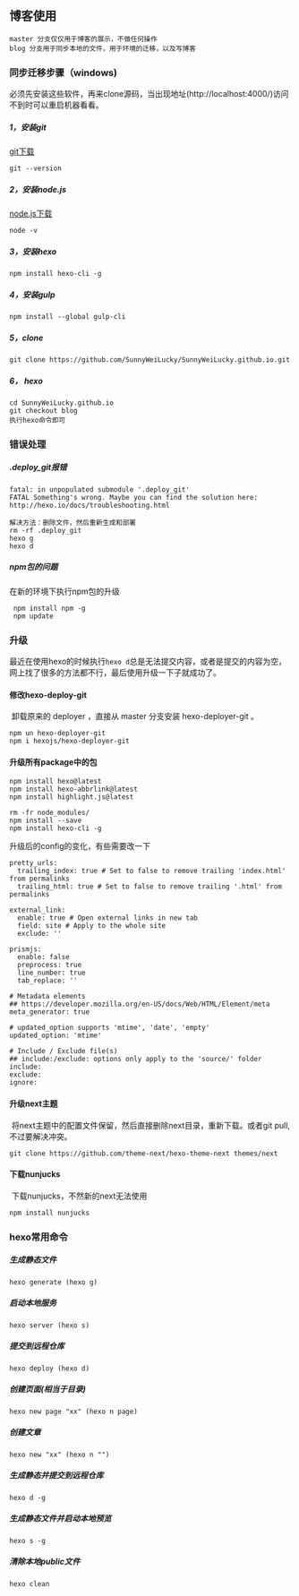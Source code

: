 ## 博客使用

~~~
master 分支仅仅用于博客的展示，不做任何操作
blog 分支用于同步本地的文件，用于环境的迁移，以及写博客
~~~



### 同步迁移步骤（windows)

​	必须先安装这些软件，再来clone源码，当出现地址(http://localhost:4000/)访问不到时可以重启机器看看。

##### 1，安装git
[git下载](https://git-scm.com/downloads)
~~~
git --version
~~~
##### 2，安装node.js
[node.js下载](https://nodejs.org/zh-cn/)
~~~
node -v
~~~

##### 3，安装hexo
~~~
npm install hexo-cli -g
~~~
##### 4，安装gulp

~~~
npm install --global gulp-cli
~~~

##### 5，clone

~~~
git clone https://github.com/SunnyWeiLucky/SunnyWeiLucky.github.io.git
~~~
##### 6， hexo
~~~
cd SunnyWeiLucky.github.io
git checkout blog
执行hexo命令即可
~~~



### 错误处理

##### .deploy_git报错

~~~
fatal: in unpopulated submodule '.deploy_git'
FATAL Something's wrong. Maybe you can find the solution here: http://hexo.io/docs/troubleshooting.html

解决方法：删除文件，然后重新生成和部署
rm -rf .deploy_git
hexo g
hexo d
~~~

##### npm包的问题

在新的环境下执行npm包的升级

~~~
 npm install npm -g
 npm update
~~~

### 升级

​	最近在使用hexo的时候执行`hexo d`总是无法提交内容，或者是提交的内容为空，网上找了很多的方法都不行，最后使用升级一下子就成功了。

#### 修改hexo-deploy-git

​		卸载原来的 deployer ，直接从 master 分支安装 hexo-deployer-git 。

~~~
npm un hexo-deployer-git
npm i hexojs/hexo-deployer-git
~~~

#### 升级所有package中的包

~~~
npm install hexo@latest
npm install hexo-abbrlink@latest
npm install highlight.js@latest

rm -fr node_modules/
npm install --save
npm install hexo-cli -g
~~~

升级后的config的变化，有些需要改一下

```
pretty_urls:
  trailing_index: true # Set to false to remove trailing 'index.html' from permalinks
  trailing_html: true # Set to false to remove trailing '.html' from permalinks

external_link:
  enable: true # Open external links in new tab
  field: site # Apply to the whole site
  exclude: ''

prismjs:
  enable: false
  preprocess: true
  line_number: true
  tab_replace: ''

# Metadata elements
## https://developer.mozilla.org/en-US/docs/Web/HTML/Element/meta
meta_generator: true

# updated_option supports 'mtime', 'date', 'empty'
updated_option: 'mtime'

# Include / Exclude file(s)
## include:/exclude: options only apply to the 'source/' folder
include:
exclude:
ignore:
```

#### 升级next主题

​	将next主题中的配置文件保留，然后直接删除next目录，重新下载。或者git pull,不过要解决冲突。

~~~
git clone https://github.com/theme-next/hexo-theme-next themes/next
~~~

#### 下载nunjucks

​	下载nunjucks，不然新的next无法使用

~~~
npm install nunjucks
~~~

### hexo常用命令

##### 生成静态文件

~~~
hexo generate (hexo g)
~~~

##### 启动本地服务

~~~
hexo server (hexo s)
~~~

##### 提交到远程仓库

~~~
hexo deploy (hexo d)
~~~

##### 创建页面(相当于目录)

~~~
hexo new page "xx" (hexo n page)
~~~

##### 创建文章

~~~
hexo new "xx" (hexo n "")
~~~

##### 生成静态并提交到远程仓库

~~~
hexo d -g 
~~~

##### 生成静态文件并启动本地预览

~~~
hexo s -g
~~~

##### 清除本地public文件

~~~
hexo clean
~~~

